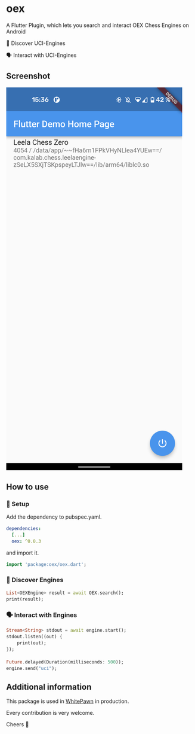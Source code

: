 # oex

A Flutter Plugin, which lets you search and interact OEX Chess Engines on Android

🔎 Discover UCI-Engines

🗣️ Interact with UCI-Engines

## Screenshot

![screenshot](https://github.com/mono424/oex/blob/images/screenshot.png?raw=true)

## How to use

### 🔎 Setup

Add the dependency to pubspec.yaml.

```yaml
dependencies:
  [...]
  oex: ^0.0.3
```

and import it.

```dart
import 'package:oex/oex.dart';
```

### 🔎 Discover Engines

```dart
List<OEXEngine> result = await OEX.search();
print(result);
```

### 🗣️ Interact with Engines

```dart
Stream<String> stdout = await engine.start();
stdout.listen((out) {
    print(out);
});

Future.delayed(Duration(milliseconds: 500));
engine.send("uci");
```

## Additional information

This package is used in [WhitePawn](https://whitepawn.app) in production.

Every contribution is very welcome.

Cheers 🥂
